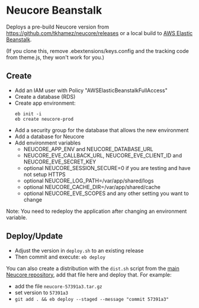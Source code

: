 # Neucore Beanstalk

Deploys a pre-build Neucore version from https://github.com/tkhamez/neucore/releases
or a local build to [AWS Elastic Beanstalk](https://aws.amazon.com/elasticbeanstalk).

(If you clone this, remove .ebextensions/keys.config and the tracking code from theme.js, they won't work for you.)

## Create

- Add an IAM user with Policy "AWSElasticBeanstalkFullAccess"
- Create a database (RDS)
- Create app environment:
    ```
    eb init -i
    eb create neucore-prod
    ```
- Add a security group for the database that allows the new environment
- Add a database for Neucore
- Add environment variables
  - NEUCORE_APP_ENV and NEUCORE_DATABASE_URL
  - NEUCORE_EVE_CALLBACK_URL, NEUCORE_EVE_CLIENT_ID and NEUCORE_EVE_SECRET_KEY
  - optional NEUCORE_SESSION_SECURE=0 if you are testing and have not setup HTTPS
  - optional NEUCORE_LOG_PATH=/var/app/shared/logs
  - optional NEUCORE_CACHE_DIR=/var/app/shared/cache
  - optional NEUCORE_EVE_SCOPES and any other setting you want to change

Note: You need to redeploy the application after changing an environment variable.

## Deploy/Update

- Adjust the version in `deploy.sh` to an existing release
- Then commit and execute: `eb deploy`

You can also create a distribution with the `dist.sh` script from the 
[main Neucore repository](https://github.com/tkhamez/neucore), add that file here and deploy that. For example:
- add the file `neucore-57391a3.tar.gz`
- set version to `57391a3`
- `git add . && eb deploy --staged --message "commit 57391a3"`
